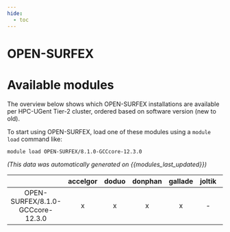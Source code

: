 ```yaml
---
hide:
  - toc
---
```


OPEN-SURFEX
===========

# Available modules


The overview below shows which OPEN-SURFEX installations are available per HPC-UGent Tier-2 cluster, ordered based on software version (new to old).

To start using OPEN-SURFEX, load one of these modules using a `module load` command like:

```shell
module load OPEN-SURFEX/8.1.0-GCCcore-12.3.0
```

*(This data was automatically generated on {{modules_last_updated}})*  

| |accelgor|doduo|donphan|gallade|joltik|shinx|skitty|
| :---: | :---: | :---: | :---: | :---: | :---: | :---: | :---: |
|OPEN-SURFEX/8.1.0-GCCcore-12.3.0|x|x|x|x|-|x|x|
